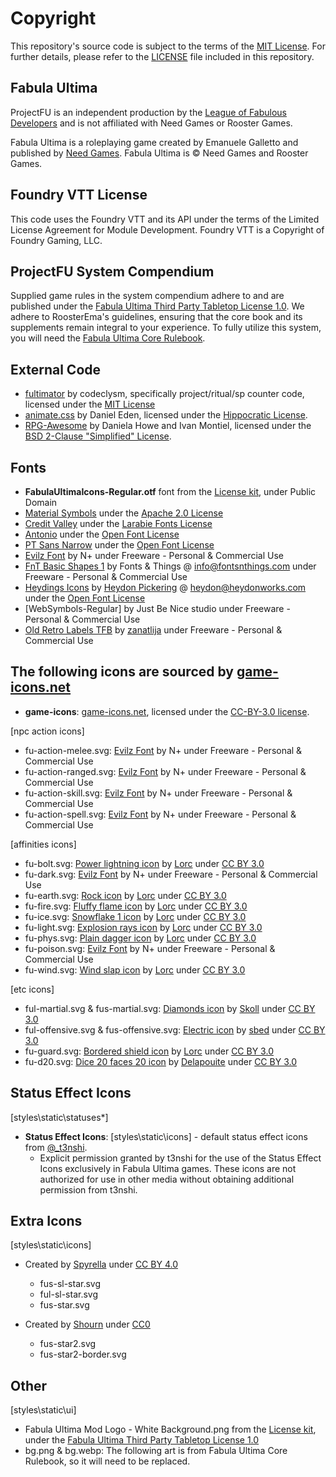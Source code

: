 # Copyright

This repository's source code is subject to the terms of the [MIT License](https://github.com/League-of-Fabulous-Developers/FoundryVTT-Fabula-Ultima/blob/main/LICENSE.md). For further details, please refer to the [LICENSE](https://github.com/League-of-Fabulous-Developers/FoundryVTT-Fabula-Ultima/blob/main/LICENSE.md) file included in this repository.

## Fabula Ultima

ProjectFU is an independent production by the [League of Fabulous Developers](https://github.com/League-of-Fabulous-Developers) and is not affiliated with Need Games or Rooster Games.

Fabula Ultima is a roleplaying game created by Emanuele Galletto and published by [Need Games](https://www.needgames.it/). Fabula Ultima is © Need Games and Rooster Games.

## Foundry VTT License

This code uses the Foundry VTT and its API under the terms of the Limited License Agreement for Module Development. Foundry VTT is a Copyright of Foundry Gaming, LLC.

## ProjectFU System Compendium

Supplied game rules in the system compendium adhere to and are published under the [Fabula Ultima Third Party Tabletop License 1.0](https://need.games/wp-content/uploads/2024/06/Fabula-Ultima-Third-Party-Tabletop-License-1.0.pdf). We adhere to RoosterEma's guidelines, ensuring that the core book and its supplements remain integral to your experience. To fully utilize this system, you will need the [Fabula Ultima Core Rulebook](https://www.needgames.it/fabula-ultima-en/).

## External Code

- [fultimator](https://github.com/codeclysm/fultimator) by codeclysm, specifically project/ritual/sp counter code, licensed under the [MIT License](https://github.com/codeclysm/fultimator/blob/main/LICENSE.md)
- [animate.css](https://animate.style/) by Daniel Eden, licensed under the [Hippocratic License](https://github.com/animate-css/animate.css/blob/main/LICENSE-HIPPOCRATIC).
- [RPG-Awesome](https://nagoshiashumari.github.io/Rpg-Awesome/) by Daniela Howe and Ivan Montiel, licensed under the [BSD 2-Clause "Simplified" License](https://github.com/NagoshiAshumari/Rpg-Awesome/blob/master/LICENSE).

## Fonts

- **FabulaUltimaIcons-Regular.otf** font from the [License kit](https://need.games/wp-content/uploads/2024/06/Fabula-Ultima-Third-Party-Tabletop-License-Kit.zip), under Public Domain
- [Material Symbols](https://developers.google.com/fonts/) under the [Apache 2.0 License](https://www.apache.org/licenses/LICENSE-2.0)
- [Credit Valley](https://www.fontsquirrel.com/fonts/credit-valley) under the [Larabie Fonts License](https://www.fontsquirrel.com/license/Credit-Valley)
- [Antonio](https://fonts.google.com/specimen/Antonio) under the [Open Font License](https://openfontlicense.org/)
- [PT Sans Narrow](https://fonts.google.com/specimen/PT+Sans+Narrow) under the [Open Font License](https://openfontlicense.org/)
- [Evilz Font](https://www.fontspace.com/evilz-font-f4530) by N+ under Freeware - Personal & Commercial Use
- [FnT Basic Shapes 1](https://www.fonts4free.net/fnt-basic-shapes-1-font.html) by Fonts & Things @ <info@fontsnthings.com> under Freeware - Personal & Commercial Use
- [Heydings Icons](https://www.dafont.com/heydings-icons.font) by [Heydon Pickering](https://heydonworks.com/) @ <heydon@heydonworks.com> under the [Open Font License](https://openfontlicense.org/)
- [WebSymbols-Regular] by Just Be Nice studio under Freeware - Personal & Commercial Use
- [Old Retro Labels TFB](https://www.dafont.com/old-retro-labels-tfb.font) by [zanatlija](https://www.dafont.com/kaiser-zhar-khan.d2400) under Freeware - Personal & Commercial Use

## The following icons are sourced by [game-icons.net](https://game-icons.net)

- **game-icons**: [game-icons.net](https://game-icons.net), licensed under the [CC-BY-3.0 license](https://creativecommons.org/licenses/by/3.0/).

[npc action icons]

- fu-action-melee.svg: [Evilz Font](https://www.fontspace.com/evilz-font-f4530 '‌') by N+ under Freeware - Personal & Commercial Use
- fu-action-ranged.svg: [Evilz Font](https://www.fontspace.com/evilz-font-f4530 '‌') by N+ under Freeware - Personal & Commercial Use
- fu-action-skill.svg: [Evilz Font](https://www.fontspace.com/evilz-font-f4530 '‌') by N+ under Freeware - Personal & Commercial Use
- fu-action-spell.svg: [Evilz Font](https://www.fontspace.com/evilz-font-f4530 '‌') by N+ under Freeware - Personal & Commercial Use

[affinities icons]

- fu-bolt.svg: [Power lightning icon](https://game-icons.net/1x1/lorc/power-lightning.html '‌') by [Lorc](https://lorcblog.blogspot.com/ '‌') under [CC BY 3.0](http://creativecommons.org/licenses/by/3.0/ '‌')
- fu-dark.svg: [Evilz Font](https://www.fontspace.com/evilz-font-f4530 '‌') by N+ under Freeware - Personal & Commercial Use
- fu-earth.svg: [Rock icon](https://game-icons.net/1x1/lorc/rock.html '‌') by [Lorc](https://lorcblog.blogspot.com/ '‌') under [CC BY 3.0](http://creativecommons.org/licenses/by/3.0/ '‌')
- fu-fire.svg: [Fluffy flame icon](https://game-icons.net/1x1/lorc/fluffy-flame.html) by [Lorc](https://lorcblog.blogspot.com/ '‌') under [CC BY 3.0](http://creativecommons.org/licenses/by/3.0/ '‌')
- fu-ice.svg: [Snowflake 1 icon](https://game-icons.net/1x1/lorc/fluffy-flame.html '‌') by [Lorc](https://lorcblog.blogspot.com/ '‌') under [CC BY 3.0](http://creativecommons.org/licenses/by/3.0/ '‌')
- fu-light.svg: [Explosion rays icon](https://game-icons.net/1x1/lorc/explosion-rays.html '‌') by [Lorc](https://lorcblog.blogspot.com/ '‌') under [CC BY 3.0](http://creativecommons.org/licenses/by/3.0/ '‌')
- fu-phys.svg: [Plain dagger icon](https://game-icons.net/1x1/lorc/plain-dagger.html '‌') by [Lorc](https://lorcblog.blogspot.com/ '‌') under [CC BY 3.0](http://creativecommons.org/licenses/by/3.0/ '‌')
- fu-poison.svg: [Evilz Font](https://www.fontspace.com/evilz-font-f4530 '‌') by N+ under Freeware - Personal & Commercial Use
- fu-wind.svg: [Wind slap icon](https://game-icons.net/1x1/lorc/wind-slap.html '‌') by [Lorc](https://lorcblog.blogspot.com/ '‌') under [CC BY 3.0](http://creativecommons.org/licenses/by/3.0/ '‌')

[etc icons]

- ful-martial.svg & fus-martial.svg: [Diamonds icon](https://game-icons.net/1x1/skoll/diamonds.html '‌') by [Skoll](https://game-icons.net/ '‌') under [CC BY 3.0](http://creativecommons.org/licenses/by/3.0/ '‌')
- ful-offensive.svg & fus-offensive.svg: [Electric icon](https://game-icons.net/1x1/sbed/electric.html '‌') by [sbed](http://opengameart.org/content/95-game-icons '‌') under [CC BY 3.0](http://creativecommons.org/licenses/by/3.0/ '‌')
- fu-guard.svg: [Bordered shield icon](https://game-icons.net/1x1/lorc/bordered-shield.html '‌') by [Lorc](https://lorcblog.blogspot.com/ '‌') under [CC BY 3.0](http://creativecommons.org/licenses/by/3.0/ '‌')
- fu-d20.svg: [Dice 20 faces 20 icon](https://game-icons.net/1x1/delapouite/dice-twenty-faces-twenty.html '‌') by [Delapouite](https://delapouite.com/ '‌') under [CC BY 3.0](http://creativecommons.org/licenses/by/3.0/ '‌')

## Status Effect Icons

[styles\static\statuses*]

- **Status Effect Icons**: [styles\static\icons] - default status effect icons from [@\_t3nshi](https://twitter.com/_t3nshi).
  - Explicit permission granted by t3nshi for the use of the Status Effect Icons exclusively in Fabula Ultima games. These icons are not authorized for use in other media without obtaining additional permission from t3nshi.

## Extra Icons

[styles\static\icons]

- Created by [Spyrella](https://github.com/spyrella '‌') under [CC BY 4.0](https://creativecommons.org/licenses/by/4.0/deed.en '‌')
  - fus-sl-star.svg
  - ful-sl-star.svg
  - fus-star.svg

- Created by [Shourn](https://github.com/Shourn '‌') under [CC0](https://creativecommons.org/public-domain/cc0/)
  - fus-star2.svg
  - fus-star2-border.svg

## Other

[styles\static\ui]

- Fabula Ultima Mod Logo - White Background.png from the [License kit](https://need.games/wp-content/uploads/2024/06/Fabula-Ultima-Third-Party-Tabletop-License-Kit.zip), under the [Fabula Ultima Third Party Tabletop License 1.0](https://need.games/wp-content/uploads/2024/06/Fabula-Ultima-Third-Party-Tabletop-License-1.0.pdf)
- bg.png & bg.webp: The following art is from Fabula Ultima Core Rulebook, so it will need to be replaced.

